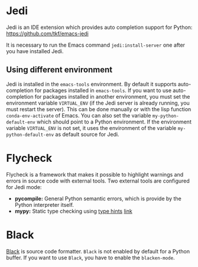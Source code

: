 # Jedi
Jedi is an IDE extension which provides auto completion support for Python: https://github.com/tkf/emacs-jedi

It is necessary to run the Emacs command `jedi:install-server` one after you have installed Jedi.

## Using different environment

Jedi is installed in the `emacs-tools` environment. By default it supports auto-completion for packages installed in `emacs-tools`. If you want to use auto-completion for packages installed in another environment, you must set the environment variable `VIRTUAL_ENV` (if the Jedi server is already running, you must restart the server). This can be done manually or with the lisp function `conda-env-activate` of Emacs. You can also set the variable `my-python-default-env` which should point to a Python environment. If the environment variable `VIRTUAL_ENV` is not set, it uses the environment of the variable `my-python-default-env` as default source for Jedi.

# Flycheck

Flycheck is a framework that makes it possible to highlight warnings and errors in source code with external tools. Two external tools are configured for Jedi mode:

* **pycompile:** General Python semantic errors, which is provide by the Python interpreter itself.
* **mypy:** Static type checking using [type hints](https://mypy.readthedocs.io/en/latest/cheat_sheet_py3.html) [link](http://mypy-lang.org/)

# Black

[Black](https://github.com/psf/black) is source code formatter. `Black` is not enabled by default for a Python buffer. If you want to use `Black`, you have to enable the `blacken-mode`.
